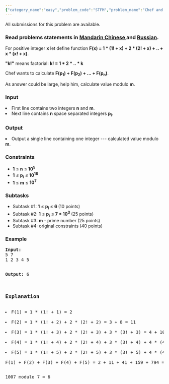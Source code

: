 ```yaml
---
{"category_name":"easy","problem_code":"STFM","problem_name":"Chef and Strange Formula","languages_supported":{"0":"ADA","1":"ASM","2":"BASH","3":"BF","4":"C","5":"C99 strict","6":"CAML","7":"CLOJ","8":"CLPS","9":"CPP 4.3.2","10":"CPP 4.9.2","11":"CPP14","12":"CS2","13":"D","14":"ERL","15":"FORT","16":"FS","17":"GO","18":"HASK","19":"ICK","20":"ICON","21":"JAVA","22":"JS","23":"LISP clisp","24":"LISP sbcl","25":"LUA","26":"NEM","27":"NICE","28":"NODEJS","29":"PAS fpc","30":"PAS gpc","31":"PERL","32":"PERL6","33":"PHP","34":"PIKE","35":"PRLG","36":"PYTH","37":"PYTH 3.4","38":"RUBY","39":"SCALA","40":"SCM guile","41":"SCM qobi","42":"ST","43":"TCL","44":"TEXT","45":"WSPC"},"max_timelimit":1,"source_sizelimit":50000,"problem_author":"antoniuk1","problem_tester":"shangjingbo","date_added":"15-08-2014","tags":{"0":"antoniuk1","1":"easy","2":"feb15","3":"math"},"editorial_url":"http://discuss.codechef.com/problems/STFM","time":{"view_start_date":1424079000,"submit_start_date":1424079000,"visible_start_date":1424079000,"end_date":1735669800},"layout":"problem"}
---
```

<span class="solution-visible-txt">All submissions for this problem are available.</span><h3> Read problems statements in <a target="_blank" href="http://www.codechef.com/download/translated/FEB15/mandarin/STFM.pdf">Mandarin Chinese </a> and <a target="_blank" href="http://www.codechef.com/download/translated/FEB15/russian/STFM.pdf">Russian</a>.</h3>
<p>For positive integer <b>x</b> let define function <b>F(x) = 1 * (1! + x) + 2 * (2! + x) + .. + x * (x! + x)</b>. </p>
<p><b>"k!"</b> means factorial: <b>k! = 1 * 2 * .. * k</b> </p>

<p>Chef wants to calculate <b>F(p<sub>1</sub>) + F(p<sub>2</sub>) + ... + F(p<sub>n</sub>)</b>. </p>
<p>As answer could be large, help him, calculate value modulo <b>m</b>. </p>

<h3>Input</h3>
<li>First line contains two integers <b>n</b> and <b>m</b>.</li>
<li>Next line contains <b>n</b> space separated integers <b>p<sub>i</sub></b>.</li>
<h3>Output</h3>
<li>Output a single line containing one integer --- calculated value modulo <b>m</b>.</li>
<h3>Constraints</h3>
<ul>
<li><b>1</b> ≤ <b>n<sub></sub></b> ≤ <b> 10<sup>5</sup> </b></li>
<li><b>1</b> ≤ <b><b>p<sub>i</sub></b></b> ≤ <b> 10<sup>18</sup> </b></li>
<li><b>1</b> ≤ <b>m</b> ≤ <b> 10<sup>7</sup> </b></li>
</ul>

<h3> Subtasks </h3>
<ul>
<li>Subtask #1: <b>1</b> ≤ <b><b>p<sub>i</sub></b></b> ≤ <b> 6 </b> (10 points)</li>
<li>Subtask #2: <b>1</b> ≤ <b><b>p<sub>i</sub></b></b> ≤ <b> 7 * 10<sup>3</sup> </b> (25 points)</li>
<li>Subtask #3: <b>m<sub></sub><sup></sup></b> - prime number (25 points)</li>
<li>Subtask #4: <sub></sub><sup></sup>original constraints (40 points)</li>
</ul>

<h3>Example</h3>
<pre><b>Input:</b>
5 7
1 2 3 4 5

<b>Output:</b>
6

<h3>Explanation</h3>
<li>F(1) = 1 * (1! + 1) = 2</li>
<li>F(2) = 1 * (1! + 2) + 2 * (2! + 2) = 3 + 8 = 11</li>
<li>F(3) = 1 * (1! + 3) + 2 * (2! + 3) + 3 * (3! + 3) = 4 + 10 + 27 = 41</li>
<li>F(4) = 1 * (1! + 4) + 2 * (2! + 4) + 3 * (3! + 4) + 4 * (4! + 4) = 5 + 12 + 30 + 112 = 159</li>
<li>F(5) = 1 * (1! + 5) + 2 * (2! + 5) + 3 * (3! + 5) + 4 * (4! + 5) + 5 * (5! + 5) = 794</li>
F(1) + F(2) + F(3) + F(4) + F(5) = 2 + 11 + 41 + 159 + 794 = 1007 

1007 modulo 7 = 6
</pre>